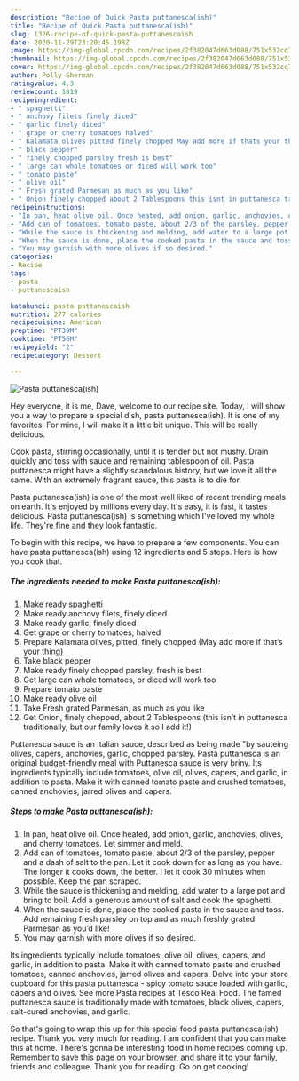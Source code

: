 ```yaml
---
description: "Recipe of Quick Pasta puttanesca(ish)"
title: "Recipe of Quick Pasta puttanesca(ish)"
slug: 1326-recipe-of-quick-pasta-puttanescaish
date: 2020-11-29T23:20:45.198Z
image: https://img-global.cpcdn.com/recipes/2f382047d663d088/751x532cq70/pasta-puttanescaish-recipe-main-photo.jpg
thumbnail: https://img-global.cpcdn.com/recipes/2f382047d663d088/751x532cq70/pasta-puttanescaish-recipe-main-photo.jpg
cover: https://img-global.cpcdn.com/recipes/2f382047d663d088/751x532cq70/pasta-puttanescaish-recipe-main-photo.jpg
author: Polly Sherman
ratingvalue: 4.3
reviewcount: 1819
recipeingredient:
- " spaghetti"
- " anchovy filets finely diced"
- " garlic finely diced"
- " grape or cherry tomatoes halved"
- " Kalamata olives pitted finely chopped May add more if thats your thing"
- " black pepper"
- " finely chopped parsley fresh is best"
- " large can whole tomatoes or diced will work too"
- " tomato paste"
- " olive oil"
- " Fresh grated Parmesan as much as you like"
- " Onion finely chopped about 2 Tablespoons this isnt in puttanesca traditionally but our family loves it so I add it"
recipeinstructions:
- "In pan, heat olive oil. Once heated, add onion, garlic, anchovies, olives, and cherry tomatoes. Let simmer and meld."
- "Add can of tomatoes, tomato paste, about 2/3 of the parsley, pepper and a dash of salt to the pan. Let it cook down for as long as you have. The longer it cooks down, the better. I let it cook 30 minutes when possible. Keep the pan scraped."
- "While the sauce is thickening and melding, add water to a large pot and bring to boil. Add a generous amount of salt and cook the spaghetti."
- "When the sauce is done, place the cooked pasta in the sauce and toss. Add remaining fresh parsley on top and as much freshly grated Parmesan as you’d like!"
- "You may garnish with more olives if so desired."
categories:
- Recipe
tags:
- pasta
- puttanescaish

katakunci: pasta puttanescaish 
nutrition: 277 calories
recipecuisine: American
preptime: "PT39M"
cooktime: "PT56M"
recipeyield: "2"
recipecategory: Dessert

---
```



![Pasta puttanesca(ish)](https://img-global.cpcdn.com/recipes/2f382047d663d088/751x532cq70/pasta-puttanescaish-recipe-main-photo.jpg)

Hey everyone, it is me, Dave, welcome to our recipe site. Today, I will show you a way to prepare a special dish, pasta puttanesca(ish). It is one of my favorites. For mine, I will make it a little bit unique. This will be really delicious.

Cook pasta, stirring occasionally, until it is tender but not mushy. Drain quickly and toss with sauce and remaining tablespoon of oil. Pasta puttanesca might have a slightly scandalous history, but we love it all the same. With an extremely fragrant sauce, this pasta is to die for.

Pasta puttanesca(ish) is one of the most well liked of recent trending meals on earth. It's enjoyed by millions every day. It's easy, it is fast, it tastes delicious. Pasta puttanesca(ish) is something which I've loved my whole life. They're fine and they look fantastic.


To begin with this recipe, we have to prepare a few components. You can have pasta puttanesca(ish) using 12 ingredients and 5 steps. Here is how you cook that.

<!--inarticleads1-->

##### The ingredients needed to make Pasta puttanesca(ish):

1. Make ready  spaghetti
1. Make ready  anchovy filets, finely diced
1. Make ready  garlic, finely diced
1. Get  grape or cherry tomatoes, halved
1. Prepare  Kalamata olives, pitted, finely chopped (May add more if that’s your thing)
1. Take  black pepper
1. Make ready  finely chopped parsley, fresh is best
1. Get  large can whole tomatoes, or diced will work too
1. Prepare  tomato paste
1. Make ready  olive oil
1. Take  Fresh grated Parmesan, as much as you like
1. Get  Onion, finely chopped, about 2 Tablespoons (this isn’t in puttanesca traditionally, but our family loves it so I add it!)


Puttanesca sauce is an Italian sauce, described as being made &#34;by sauteing olives, capers, anchovies, garlic, chopped parsley. Pasta puttanesca is an original budget-friendly meal with Puttanesca sauce is very briny. Its ingredients typically include tomatoes, olive oil, olives, capers, and garlic, in addition to pasta. Make it with canned tomato paste and crushed tomatoes, canned anchovies, jarred olives and capers. 

<!--inarticleads2-->

##### Steps to make Pasta puttanesca(ish):

1. In pan, heat olive oil. Once heated, add onion, garlic, anchovies, olives, and cherry tomatoes. Let simmer and meld.
1. Add can of tomatoes, tomato paste, about 2/3 of the parsley, pepper and a dash of salt to the pan. Let it cook down for as long as you have. The longer it cooks down, the better. I let it cook 30 minutes when possible. Keep the pan scraped.
1. While the sauce is thickening and melding, add water to a large pot and bring to boil. Add a generous amount of salt and cook the spaghetti.
1. When the sauce is done, place the cooked pasta in the sauce and toss. Add remaining fresh parsley on top and as much freshly grated Parmesan as you’d like!
1. You may garnish with more olives if so desired.


Its ingredients typically include tomatoes, olive oil, olives, capers, and garlic, in addition to pasta. Make it with canned tomato paste and crushed tomatoes, canned anchovies, jarred olives and capers. Delve into your store cupboard for this pasta puttanesca - spicy tomato sauce loaded with garlic, capers and olives. See more Pasta recipes at Tesco Real Food. The famed puttanesca sauce is traditionally made with tomatoes, black olives, capers, salt-cured anchovies, and garlic. 

So that's going to wrap this up for this special food pasta puttanesca(ish) recipe. Thank you very much for reading. I am confident that you can make this at home. There's gonna be interesting food in home recipes coming up. Remember to save this page on your browser, and share it to your family, friends and colleague. Thank you for reading. Go on get cooking!
